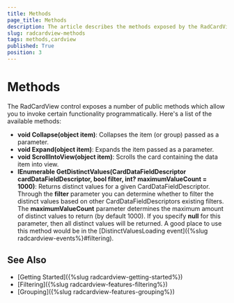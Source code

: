 ```yaml
---
title: Methods
page_title: Methods
description: The article describes the methods exposed by the RadCardView control.
slug: radcardview-methods
tags: methods,cardview
published: True
position: 3
---
```


# Methods

The RadCardView control exposes a number of public methods which allow you to invoke certain functionality programmatically. Here's a list of the available methods:

* **void Collapse(object item)**: Collapses the item (or group) passed as a parameter.
* **void Expand(object item)**: Expands the item passed as a parameter.
* **void ScrollIntoView(object item)**: Scrolls the card containing the data item into view.
* **IEnumerable GetDistinctValues(CardDataFieldDescriptor cardDataFieldDescriptor, bool filter, int? maximumValueCount = 1000)**: Returns distinct values for a given CardDataFieldDescriptor. Through the **filter** parameter you can determine whether to filter the distinct values based on other CardDataFieldDescriptors existing filters. The **maximumValueCount** parameter determines the maximum amount of distinct values to return (by default 1000). If you specify **null** for this parameter, then all distinct values will be returned. A good place to use this method would be in the [DistinctValuesLoading event]({%slug radcardview-events%}#filtering).

## See Also  
* [Getting Started]({%slug radcardview-getting-started%})
* [Filtering]({%slug radcardview-features-filtering%})
* [Grouping]({%slug radcardview-features-grouping%})
